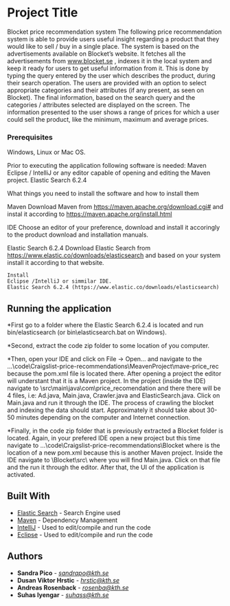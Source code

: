 # Project Title
Blocket price recommendation system
The following price recommendation system is able to provide users useful insight regarding a product that they would like to sell / buy in a single place. The system is based on the advertisements available on Blocket’s website. It fetches all the advertisements from www.blocket.se , indexes it in the local system and keep it ready for users to get useful information from it. This is done by typing the query entered by the user which describes the product, during their search operation. The users are provided with an option to select appropriate categories and their attributes (if any present, as seen on Blocket). The final information, based on the search query and the categories / attributes selected are displayed on the screen. The information presented to the user shows a range of prices for which a user could sell the product, like the minimum, maximum and average prices. 

### Prerequisites

Windows, Linux or Mac OS.

Prior to executing the application following software is needed:
Maven
Eclipse / IntelliJ or any editor capable of opening and editing the Maven project.
Elastic Search 6.2.4

What things you need to install the software and how to install them

Maven
Download Maven from https://maven.apache.org/download.cgi#
and instal it according to https://maven.apache.org/install.html 

IDE
Choose an editor of your preference, download and install it accoringly to the
product download and installation manuals.

Elastic Search 6.2.4
Download Elastic Search from https://www.elastic.co/downloads/elasticsearch and
based on your system install it according to that website. 
```
Install
Eclipse /IntelliJ or simmilar IDE.
Elastic Search 6.2.4 (https://www.elastic.co/downloads/elasticsearch)
```
## Running the application



*First go to a folder where the Elastic Search 6.2.4 is located and run bin/elasticsearch (or bin\elasticsearch.bat on Windows).

*Second, extract the code zip folder to some location of you computer.

*Then, open your IDE and click on File -> Open... and navigate to the ...\code\Craigslist-price-recommendations\MeavenProject\mave-price_rec because the pom.xml file is located there. After opening a project the editor will understant that it is a Maven project. In the project (inside the IDE) navigate to \src\main\java\com\price_recomendation and there there will be 4 files, i.e: Ad.java, Main.java, Crawler.java and ElasticSearch.java. Click on Main.java and run it through the IDE. The process of crawling the blocket and indexing the data should start. Approximately it should take about 30-50 minutes depending on the computer and Internet connection.

*Finally, in the code zip folder that is previously extracted a Blocket folder is located. Again, in your prefered IDE open a new project but this time navigate to ...\code\Craigslist-price-recommendations\Blocket where is the location of a new pom.xml because this is another Maven project. Inside the IDE navigate to \Blocket\src\ where you will find Main.java. Click on that file and the run it through the editor. After that, the UI of the application is activated.

## Built With

* [Elastic Search](https://www.elastic.co/) - Search Engine used
* [Maven](https://maven.apache.org/) - Dependency Management
* [IntelliJ](https://www.jetbrains.com/idea/) - Used to edit/compile and run the code
* [Eclipse](https://www.eclipse.org/) - Used to edit/compile and run the code

## Authors

* **Sandra Pico** - *sandrapo@kth.se*
* **Dusan Viktor Hrstic** - *hrstic@kth.se* 
* **Andreas Rosenback** - *rosenba@kth.se*
* **Suhas Iyengar** - *suhass@kth.se*




